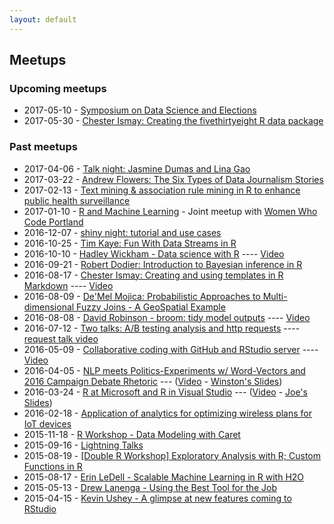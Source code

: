 ```yaml
---
layout: default
---
```


## Meetups

### Upcoming meetups

* 2017-05-10 - [Symposium on Data Science and Elections](https://www.meetup.com/portland-r-user-group/events/239592848/)
* 2017-05-30 - [Chester Ismay: Creating the fivethirtyeight R data package](https://www.meetup.com/portland-r-user-group/events/239484692/)

### Past meetups

* 2017-04-06 - [Talk night: Jasmine Dumas and Lina Gao](https://www.meetup.com/portland-r-user-group/events/236125171/)
* 2017-03-22 - [Andrew Flowers: The Six Types of Data Journalism Stories](https://www.meetup.com/portland-r-user-group/events/237506231/)
* 2017-02-13 - [Text mining & association rule mining in R to enhance public health surveillance](https://www.meetup.com/portland-r-user-group/events/236703908/)
* 2017-01-10 - [R and Machine Learning](https://www.meetup.com/Women-Who-Code-Portland/events/235867242/) - Joint meetup with [Women Who Code Portland](https://www.meetup.com/Women-Who-Code-Portland/)
* 2016-12-07 - [shiny night: tutorial and use cases](https://www.meetup.com/portland-r-user-group/events/235649828/)
* 2016-10-25 - [Tim Kaye: Fun With Data Streams in R](http://www.meetup.com/portland-r-user-group/events/233946514/)
* 2016-10-10 - [Hadley Wickham - Data science with R](http://www.meetup.com/portland-r-user-group/events/232680753/) ---- [Video](https://www.youtube.com/watch?v=K-ss_ag2k9E)
* 2016-09-21 - [Robert Dodier: Introduction to Bayesian inference in R](http://www.meetup.com/portland-r-user-group/events/233144774/)
* 2016-08-17 - [Chester Ismay: Creating and using templates in R Markdown](http://www.meetup.com/portland-r-user-group/events/231100247/) ---- [Video](https://www.youtube.com/watch?v=3YTxGDoBeS0)
* 2016-08-09 - [De'Mel Mojica: Probabilistic Approaches to Multi-dimensional Fuzzy Joins - A GeoSpatial Example](http://www.meetup.com/portland-r-user-group/events/230860024/)
* 2016-08-08 - [David Robinson - broom: tidy model outputs](http://www.meetup.com/portland-r-user-group/events/232708517/)  ---- [Video](https://www.youtube.com/watch?v=eotoyMpgbes)
* 2016-07-12 - [Two talks: A/B testing analysis and http requests](http://www.meetup.com/portland-r-user-group/events/230200855/) ---- [request talk video](https://www.youtube.com/watch?v=B3zkgt04mNE)
* 2016-05-09 - [Collaborative coding with GitHub and RStudio server](http://www.meetup.com/portland-r-user-group/events/229099024/) ---- [Video](https://www.youtube.com/watch?v=MHWX0f3TG4I)
* 2016-04-05 - [NLP meets Politics-Experiment­s w/ Word-Vectors and 2016 Campaign Debate Rhetoric](http://www.meetup.com/portland-r-user-group/events/229130207/) --- ([Video](https://www.youtube.com/watch?v=3jUhUoCuWHs) - [Winston's Slides](https://github.com/tactical-Data/SlidesPDXDataScienceApril2016))
* 2016-03-24 - [R at Microsoft and R in Visual Studio](http://www.meetup.com/portland-r-user-group/events/229081827/) --- ([Video](https://www.youtube.com/watch?v=tQlzukyC8VY) - [Joe's Slides](http://files.meetup.com/1685557/R%20at%20Microsoft_Portland_RUG.pptx))
* 2016-02-18 - [Application of analytics for optimizing wireless plans for IoT devices](http://www.meetup.com/portland-r-user-group/events/228542752/)
* 2015-11-18 - [R Workshop - Data Modeling with Caret](http://www.meetup.com/portland-r-user-group/events/226400619/)
* 2015-09-16 - [Lightning Talks](http://www.meetup.com/portland-r-user-group/events/221901470/)
* 2015-08-19 - [[Double R Workshop] Exploratory Analysis with R; Custom Functions in R](http://www.meetup.com/portland-r-user-group/events/224290472/)
* 2015-08-17 - [Erin LeDell - Scalable Machine Learning in R with H2O](http://www.meetup.com/portland-r-user-group/events/224100404/)
* 2015-05-13 - [Drew Lanenga - Using the Best Tool for the Job](http://www.meetup.com/portland-r-user-group/events/222210878/)
* 2015-04-15 - [Kevin Ushey - A glimpse at new features coming to RStudio](http://www.meetup.com/portland-r-user-group/events/221612364/)
